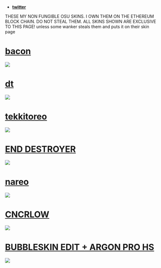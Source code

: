 * [**twitter**](https://twitter.com/bobertind)

THESE MY NON FUNGIBLE OSU SKINS. I OWN THEM ON THE ETHEREUM BLOCK CHAIN. DO NOT STEAL THEM.
ALL SKINS SHOWN ARE EXCLUSIVE TO THIS PAGE! unless some wanker steals them and puts it on their skin page

# [bacon](https://ori09.s-ul.eu/sEHaf94f)
![](https://ori09.s-ul.eu/lkAAsNvf)

# [dt](https://ori09.s-ul.eu/By7TZ0V2)
![](https://ori09.s-ul.eu/mch3dM8f)

# [tekkitoreo](https://ori09.s-ul.eu/yTYRA2AD)
![](https://ori09.s-ul.eu/PTbGAxId)

# [END DESTROYER](https://ori09.s-ul.eu/bbqwJ8h5)
![](https://ori09.s-ul.eu/nl6myfC2)

# [nareo](https://ori09.s-ul.eu/bP6JzLli)
![](https://ori09.s-ul.eu/6MNjqsWT)

# [CNCRLOW](https://ori09.s-ul.eu/f7NNVY1z)
![](https://ori09.s-ul.eu/whTfdINE)

# [BUBBLESKIN EDIT + ARGON PRO HS](https://ori09.s-ul.eu/XUv78SKZ)
![](https://ori09.s-ul.eu/GOWgP9xD)
